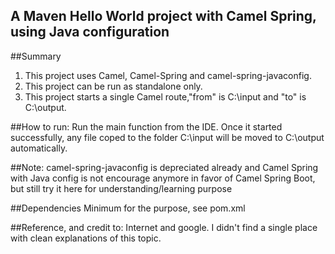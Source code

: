 ## A Maven Hello World project with Camel Spring, using Java configuration
##Summary
1. This project uses Camel, Camel-Spring and camel-spring-javaconfig.
2. This project can be run as standalone only.
3. This project starts a single Camel route,"from" is C:\input and "to" is C:\output.

##How to run:
Run the main function from the IDE. Once it started successfully, any file coped to the folder C:\input
will be moved to C:\output automatically.

##Note:
camel-spring-javaconfig is depreciated already and Camel Spring with Java config is not encourage anymore
in favor of Camel Spring Boot, but still try it here for understanding/learning purpose

##Dependencies
Minimum for the purpose, see pom.xml

##Reference, and credit to:
Internet and google. I didn't find a single place with clean explanations of this topic.